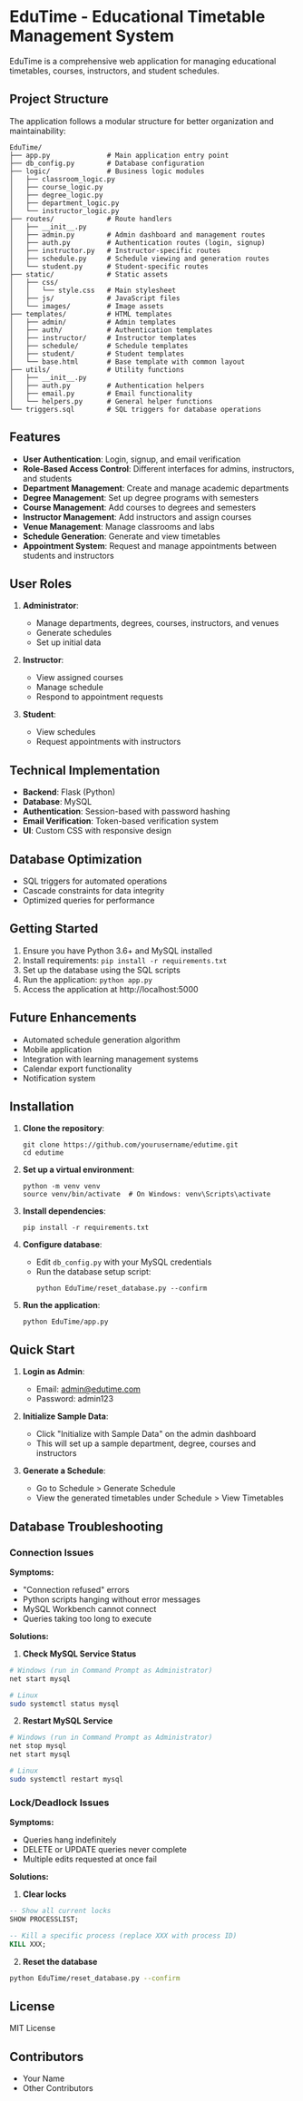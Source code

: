 # EduTime - Educational Timetable Management System

EduTime is a comprehensive web application for managing educational timetables, courses, instructors, and student schedules.

## Project Structure

The application follows a modular structure for better organization and maintainability:

```
EduTime/
├── app.py              # Main application entry point
├── db_config.py        # Database configuration
├── logic/              # Business logic modules
│   ├── classroom_logic.py
│   ├── course_logic.py
│   ├── degree_logic.py
│   ├── department_logic.py
│   └── instructor_logic.py
├── routes/             # Route handlers
│   ├── __init__.py
│   ├── admin.py        # Admin dashboard and management routes
│   ├── auth.py         # Authentication routes (login, signup)
│   ├── instructor.py   # Instructor-specific routes
│   ├── schedule.py     # Schedule viewing and generation routes
│   └── student.py      # Student-specific routes
├── static/             # Static assets
│   ├── css/
│   │   └── style.css   # Main stylesheet
│   ├── js/             # JavaScript files
│   └── images/         # Image assets
├── templates/          # HTML templates
│   ├── admin/          # Admin templates
│   ├── auth/           # Authentication templates
│   ├── instructor/     # Instructor templates
│   ├── schedule/       # Schedule templates
│   ├── student/        # Student templates
│   └── base.html       # Base template with common layout
├── utils/              # Utility functions
│   ├── __init__.py
│   ├── auth.py         # Authentication helpers
│   ├── email.py        # Email functionality
│   └── helpers.py      # General helper functions
└── triggers.sql        # SQL triggers for database operations
```

## Features

- **User Authentication**: Login, signup, and email verification
- **Role-Based Access Control**: Different interfaces for admins, instructors, and students
- **Department Management**: Create and manage academic departments
- **Degree Management**: Set up degree programs with semesters
- **Course Management**: Add courses to degrees and semesters
- **Instructor Management**: Add instructors and assign courses
- **Venue Management**: Manage classrooms and labs
- **Schedule Generation**: Generate and view timetables
- **Appointment System**: Request and manage appointments between students and instructors

## User Roles

1. **Administrator**:
   - Manage departments, degrees, courses, instructors, and venues
   - Generate schedules
   - Set up initial data

2. **Instructor**:
   - View assigned courses
   - Manage schedule
   - Respond to appointment requests

3. **Student**:
   - View schedules
   - Request appointments with instructors

## Technical Implementation

- **Backend**: Flask (Python)
- **Database**: MySQL
- **Authentication**: Session-based with password hashing
- **Email Verification**: Token-based verification system
- **UI**: Custom CSS with responsive design

## Database Optimization

- SQL triggers for automated operations
- Cascade constraints for data integrity
- Optimized queries for performance

## Getting Started

1. Ensure you have Python 3.6+ and MySQL installed
2. Install requirements: `pip install -r requirements.txt`
3. Set up the database using the SQL scripts
4. Run the application: `python app.py`
5. Access the application at http://localhost:5000

## Future Enhancements

- Automated schedule generation algorithm
- Mobile application
- Integration with learning management systems
- Calendar export functionality
- Notification system

## Installation

1. **Clone the repository**:
   ```
   git clone https://github.com/yourusername/edutime.git
   cd edutime
   ```

2. **Set up a virtual environment**:
   ```
   python -m venv venv
   source venv/bin/activate  # On Windows: venv\Scripts\activate
   ```

3. **Install dependencies**:
   ```
   pip install -r requirements.txt
   ```

4. **Configure database**:
   - Edit `db_config.py` with your MySQL credentials
   - Run the database setup script:
     ```
     python EduTime/reset_database.py --confirm
     ```

5. **Run the application**:
   ```
   python EduTime/app.py
   ```

## Quick Start

1. **Login as Admin**: 
   - Email: admin@edutime.com
   - Password: admin123

2. **Initialize Sample Data**:
   - Click "Initialize with Sample Data" on the admin dashboard
   - This will set up a sample department, degree, courses and instructors

3. **Generate a Schedule**:
   - Go to Schedule > Generate Schedule
   - View the generated timetables under Schedule > View Timetables

## Database Troubleshooting

### Connection Issues

**Symptoms:**
- "Connection refused" errors
- Python scripts hanging without error messages
- MySQL Workbench cannot connect
- Queries taking too long to execute

**Solutions:**

1. **Check MySQL Service Status**
```bash
# Windows (run in Command Prompt as Administrator)
net start mysql

# Linux
sudo systemctl status mysql
```

2. **Restart MySQL Service**
```bash
# Windows (run in Command Prompt as Administrator)
net stop mysql
net start mysql

# Linux
sudo systemctl restart mysql
```

### Lock/Deadlock Issues

**Symptoms:**
- Queries hang indefinitely
- DELETE or UPDATE queries never complete
- Multiple edits requested at once fail

**Solutions:**

1. **Clear locks**
```sql
-- Show all current locks
SHOW PROCESSLIST;

-- Kill a specific process (replace XXX with process ID)
KILL XXX;
```

2. **Reset the database**
```bash
python EduTime/reset_database.py --confirm
```

## License

MIT License

## Contributors

- Your Name
- Other Contributors 
